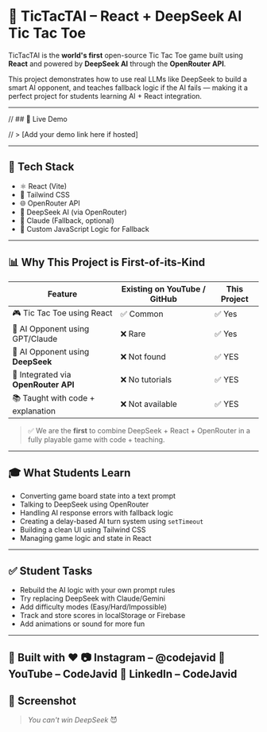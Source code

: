 # 🤖 TicTacTAI – React + DeepSeek AI Tic Tac Toe

TicTacTAI is the **world's first** open-source Tic Tac Toe game built using **React** and powered by **DeepSeek AI** through the **OpenRouter API**.

This project demonstrates how to use real LLMs like DeepSeek to build a smart AI opponent, and teaches fallback logic if the AI fails — making it a perfect project for students learning AI + React integration.

---

// ## 🚀 Live Demo

// > [Add your demo link here if hosted]

---

## 🧠 Tech Stack

- ⚛️ React (Vite)
- 🎨 Tailwind CSS
- 🌐 OpenRouter API
- 🧠 DeepSeek AI (via OpenRouter)
- 🤖 Claude (Fallback, optional)
- 🧩 Custom JavaScript Logic for Fallback

---

## 📊 Why This Project is First-of-its-Kind

| Feature                              | Existing on YouTube / GitHub | This Project |
|--------------------------------------|-------------------------------|--------------|
| 🎮 Tic Tac Toe using React           | ✅ Common                     | ✅ Yes        |
| 🤖 AI Opponent using GPT/Claude      | ❌ Rare                       | ✅ Yes        |
| 🧠 AI Opponent using **DeepSeek**    | ❌ Not found                  | ✅ YES        |
| 🔌 Integrated via **OpenRouter API** | ❌ No tutorials               | ✅ YES        |
| 📚 Taught with code + explanation    | ❌ Not available              | ✅ YES        |

> ✅ We are the **first** to combine DeepSeek + React + OpenRouter in a fully playable game with code + teaching.

---

## 🎓 What Students Learn

- Converting game board state into a text prompt
- Talking to DeepSeek using OpenRouter
- Handling AI response errors with fallback logic
- Creating a delay-based AI turn system using `setTimeout`
- Building a clean UI using Tailwind CSS
- Managing game logic and state in React

---

## ✅ Student Tasks

- Rebuild the AI logic with your own prompt rules
- Try replacing DeepSeek with Claude/Gemini
- Add difficulty modes (Easy/Hard/Impossible)
- Track and store scores in localStorage or Firebase
- Add animations or sound for more fun

---

## 💬 Built with ❤️ 📷 Instagram – @codejavid 🎥 YouTube – CodeJavid 🧠 LinkedIn – CodeJavid

## 📸 Screenshot

> _You can't win DeepSeek_ 😈 

